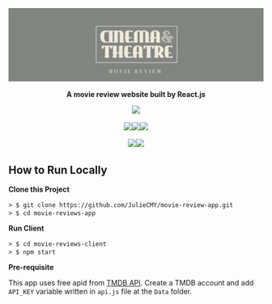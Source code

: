 <div align="center">

![](https://github.com/JulieCMY/movie-review-app/blob/master/docs/movie-reviews-logo.jpg?raw=true)

**A movie review website built by React.js**

![](https://img.shields.io/badge/react-17.0.2-blue?style=for-the-badge)

![](https://img.shields.io/badge/antd-4.18.6-green?style=for-the-badge)![](https://img.shields.io/badge/mui-5.4.1-yellowgreen?style=for-the-badge)![](https://img.shields.io/badge/bootstrap-5.1.3-yellow?style=for-the-badge)

![](https://img.shields.io/badge/datefns-2.28.0-blue?style=for-the-badge)![](https://img.shields.io/badge/react--youtube-7.14.0-red?style=for-the-badge)

</div>

## How to Run Locally

**Clone this Project**

```
> $ git clone https://github.com/JulieCMY/movie-review-app.git
> $ cd movie-reviews-app
```

**Run Client**
```
> $ cd movie-reviews-client
> $ npm start
```

**Pre-requisite**

This app uses free apid from [TMDB API](https://developers.themoviedb.org/3/getting-started/introduction). Create a TMDB account and add `API_KEY` variable written in `api.js` file at the `Data` folder.
